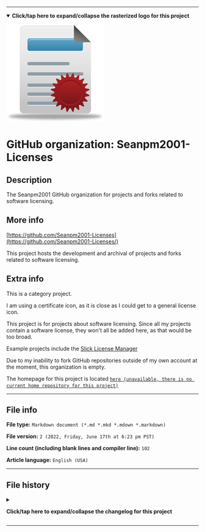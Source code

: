 
***

<!--
<details><summary><b lang="en">Click/tap here to expand/collapse the vectorized logo for this project</b></summary>

![MediaWiki_2003.svg failed to load. The file may be missing or corrupt. Check the file path for errors first.](/AdditionalInfo/2/Seanpm2001-Licenses/MediaWiki_2003.svg)

</details>
!-->

<details open><summary><b lang="en">Click/tap here to expand/collapse the rasterized logo for this project</b></summary>

![Seanpm2001-Licenses.png failed to load. The file may be missing or corrupt. Check the file path for errors first.](/AdditionalInfo/2/Seanpm2001-Licenses/Seanpm2001-Licenses.png)

</details>

# GitHub organization: Seanpm2001-Licenses

## Description

The Seanpm2001 GitHub organization for projects and forks related to software licensing.

## More info

[https://github.com/Seanpm2001-Licenses](https://github.com/Seanpm2001-Licenses/)

This project hosts the development and archival of projects and forks related to software licensing.

## Extra info

This is a category project.

I am using a certificate icon, as it is close as I could get to a general license icon.

This project is for projects about software licensing. Since all my projects contain a software license, they won't all be added here, as that would be too broad.

Example projects include the [Slick License Manager](https://github.com/seanpm2001/Slick-LM/)

<!--
As of 2022, May 27th, I don't have any projects that use for this organization yet.
!-->

Due to my inability to fork GitHub repositories outside of my own account at the moment, this organization is empty.

The homepage for this project is located [`here (unavailable, there is no current home repository for this project)`](https://www.example.com/)

<!--
There is no current home repository for this project.
!-->

***

## File info

**File type:** `Markdown document (*.md *.mkd *.mdown *.markdown)`

**File version:** `2 (2022, Friday, June 17th at 6:23 pm PST)`

**Line count (including blank lines and compiler line):** `102`

**Article language:** `English (USA)`

***

## File history

<details><summary><p lang="en"><b>Click/tap here to expand/collapse the changelog for this project</b></p></summary>

<details><summary><p lang="en"><b>Version 1 (2022, Friday, June 17th at 5:05 pm PST)</b></p></summary>

**This version was made by:** [`@seanpm2001`](https://github.com/seanpm2001/)

> Changes:

- [x] Started the file
- [x] Referenced the organization icon (raster)
<!-- [x] Referenced the organization icon (vector) !-->
- [x] Added the organization description
- [x] Added the `more info` section
- [x] Added the `extra info` section
- [x] Added the file info section
- [ ] No other changes in version 1

</details>

<details><summary><p lang="en"><b>Version 2 (2022, Friday, June 17th at 6:23 pm PST)</b></p></summary>

**This version was made by:** [`@seanpm2001`](https://github.com/seanpm2001/)

> Changes:

- [x] Updated the file info section
- [x] Added a changelog
- [ ] No other changes in version 2

</details>

</details>

***

